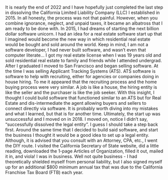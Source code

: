It is nearly the end of 2022 and I have hopefully just completed the last step in dissolving the California Limited Liability Company (LLC) I established in 2015. In all honesty, the process was not that painful. However, when you combine ignorance, neglect, and unpaid taxes, it became an albatross that I am ready to be done with.
In 2015, I had dreams of starting the next billion dollar software unicorn. I had an idea for a real estate software start up that I imagined would become the new way in which residential real estate would be bought and sold around the world. Keep in mind, I am not a software developer, I had never built software, and wasn’t even that computer literate…
I got my real estate license when I was 19 years old and sold residential real estate to family and friends while I attended undergrad. After I graduated I moved to San Francisco and began selling software. At the time I was selling Applicant Tracking Systems (ATS). ATS software is software to help with recruiting, either for agencies or companies doing in house hiring. To me it appeared that the recruiting process and the home buying process were very similar. A job is like a house, the hiring entity is like the seller and the purchaser is like the job seeker. With this insight, I thought I could build software that functioned similar to an ATS but for Real Estate and dis-intermediate the agent allowing buyers and sellers to connect directly via software.
It is probably worth diving into my mistakes and what I learned, but that is for another time. Ultimately, the start up was unsuccessful and I moved on in 2018. I moved on, notice I didn’t say, “successfully dissolved the legal entity”. I guess I should take a step back first. Around the same time that I decided to build said software, and start the business I thought it would be a good idea to set up a legal entity. Although, it is advised that you consult with an Attorney, CPA, etc., I went the DIY route. I visited the California Secretary of State website, did a little reading, downloaded the 1-page Articles of Organization, filled it out, mailed it in, and viola! I was in business. Well not quite business - I had theoretically shielded myself from personal liability, but I also signed myself up for an additional $800 minimum annual tax that was due to the California Franchise Tax Board (FTB) each year.
